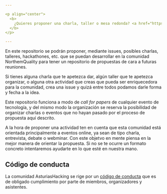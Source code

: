 ```yaml
---

<p align="center">
  <b>
    ¿Quieres proponer una charla, taller o mesa redonda? <a href="https://github.com/NorthemQuality/community-activities/issues/new">Pulsa aquí para crear una nueva actividad</a>
  </b>
</p>

---
```


En este repositorio se podrán proponer, mediante issues, posibles charlas, talleres, hackathones, etc. que se puedan desarrollar en la comunidad NorthemQuality para tener un repositorio de propuestas de cara a futuras reuniones.

Si tienes alguna charla que te apetezca dar, algún taller que te apetezca organizar, o alguna otra actividad que creas que pueda ser enriquecedora para la comunidad, crea una issue y quizá entre todos podamos darle forma y fecha a la idea.

Este repositorio funciona a modo de _call for papers_ de cualquier evento de tecnología, y del mismo modo la organización se reserva la posibilidad de organizar charlas o eventos que no hayan pasado por el proceso de propuesta aquí descrito.

A la hora de proponer una actividad ten en cuenta que esta comunidad está orientada principalmente a eventos online, ya sean de tipo charla, entrevista, debate o webminar. Con este objetvo en mente piensa en la mejor manera de orientar la propuesta. Si no se te ocurre un formato concreto intentaremos ayudarte en lo que esté en nuestra mano.

## Código de conducta

La comunidad AsturiasHacking se rige por un [código de conducta](https://github.com/NorthemQuality/community-documentation/blob/master/CODIGO_CONDUCTA.md) que es de obligado cumplimiento por parte de miembros, organizadores y asistentes.
